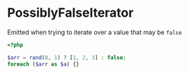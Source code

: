 # PossiblyFalseIterator

Emitted when trying to iterate over a value that may be `false`

```php
<?php

$arr = rand(0, 1) ? [1, 2, 3] : false;
foreach ($arr as $a) {}
```
